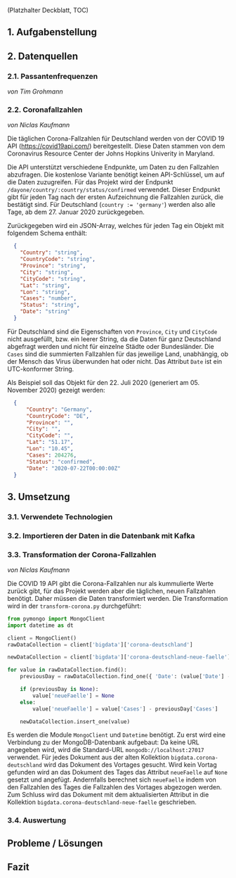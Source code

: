 (Platzhalter Deckblatt, TOC)

## 1. Aufgabenstellung

## 2. Datenquellen

### 2.1. Passantenfrequenzen
*von Tim Grohmann*

### 2.2. Coronafallzahlen

*von Niclas Kaufmann*

Die täglichen Corona-Fallzahlen für Deutschland werden von der COVID 19 API (https://covid19api.com/) bereitgestellt. Diese Daten stammen von dem Coronavirus Resource Center der Johns Hopkins Univerity in Maryland.

Die API unterstützt verschiedene Endpunkte, um Daten zu den Fallzahlen abzufragen. Die kostenlose Variante benötigt keinen API-Schlüssel, um auf die Daten zuzugreifen. Für das Projekt wird der Endpunkt `/dayone/country/:country/status/confirmed` verwendet. Dieser Endpunkt gibt für jeden Tag nach der ersten Aufzeichnung die Fallzahlen zurück, die bestätigt sind. Für Deutschland (`country := 'germany'`) werden also alle Tage, ab dem 27. Januar 2020 zurückgegeben.

Zurückgegeben wird ein JSON-Array, welches für jeden Tag ein Objekt mit folgendem Schema enthält:
```json
  {
    "Country": "string",
    "CountryCode": "string",
    "Province": "string",
    "City": "string",
    "CityCode": "string",
    "Lat": "string",
    "Lon": "string",
    "Cases": "number",
    "Status": "string",
    "Date": "string"
  }
```
Für Deutschland sind die Eigenschaften von `Province`, `City` und `CityCode` nicht ausgefüllt, bzw. ein leerer String, da die Daten für ganz Deutschland abgefragt werden und nicht für einzelne Städte oder Bundesländer. Die `Cases` sind die summierten Fallzahlen für das jeweilige Land, unabhängig, ob der Mensch das Virus überwunden hat oder nicht. Das Attribut `Date` ist ein UTC-konformer String.

Als Beispiel soll das Objekt für den 22. Juli 2020 (generiert am 05. November 2020) gezeigt werden:
```json
  {
      "Country": "Germany",
      "CountryCode": "DE",
      "Province": "",
      "City": "",
      "CityCode": "",
      "Lat": "51.17",
      "Lon": "10.45",
      "Cases": 204276,
      "Status": "confirmed",
      "Date": "2020-07-22T00:00:00Z"
  }
```


## 3. Umsetzung

### 3.1. Verwendete Technologien

### 3.2. Importieren der Daten in die Datenbank mit Kafka

### 3.3. Transformation der Corona-Fallzahlen

*von Niclas Kaufmann*

Die COVID 19 API gibt die Corona-Fallzahlen nur als kummulierte Werte zurück gibt, für das Projekt werden  aber die täglichen, neuen Fallzahlen benötigt. Daher müssen die Daten transformiert werden. Die Transformation wird in der `transform-corona.py` durchgeführt:

```py
from pymongo import MongoClient
import datetime as dt

client = MongoClient()
rawDataCollection = client['bigdata']['corona-deutschland']

newDataCollection = client['bigdata']['corona-deutschland-neue-faelle']

for value in rawDataCollection.find():
    previousDay = rawDataCollection.find_one({ 'Date': (value['Date'] - dt.timedelta(days = 1)) })

    if (previousDay is None):
        value['neueFaelle'] = None
    else:
        value['neueFaelle'] = value['Cases'] - previousDay['Cases']

    newDataCollection.insert_one(value)
```
Es werden die Module `MongoClient` und `Datetime` benötigt. Zu erst wird eine Verbindung zu der MongoDB-Datenbank aufgebaut: Da keine URL angegeben wird, wird die Standard-URL `mongodb://localhost:27017` verwendet. Für jedes Dokument aus der alten Kollektion `bigdata.corona-deutschland` wird das Dokument des Vortages gesucht. Wird kein Vortag gefunden wird an das Dokument des Tages das Attribut `neueFaelle` auf `None` gesetzt und angefügt. Andernfalls berechnet sich `neueFaelle` indem von den Fallzahlen des Tages die Fallzahlen des Vortages abgezogen werden. Zum Schluss wird das Dokument mit dem aktualisierten Attribut in die Kollektion `bigdata.corona-deutschland-neue-faelle` geschrieben.

### 3.4. Auswertung

## Probleme / Lösungen

## Fazit